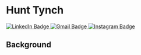 # Hunt Tynch

<div id="badges">
  <a href="https://www.linkedin.com/in/hunt-tynch-02a8b8264">
    <img src="https://img.shields.io/badge/LinkedIn-blue?style=for-the-badge&logo=linkedin&logoColor=white" alt="LinkedIn Badge"/>
  </a>
  <a href="mailto:tynchhunt@gmail.com?subject=GitHub%20Project%20Inquiry&body=Hello%2C%20I%20have%20a%20question%20about%20your%20project.">
    <img src="https://img.shields.io/badge/Gmail-red?style=for-the-badge&logo=gmail&logoColor=white" alt="Gmail Badge"/>
  </a>
  <a href="https://www.instagram.com/h.tynch04">
    <img src="https://img.shields.io/badge/Instagram-blue?style=for-the-badge&logo=instagram&logoColor=white" alt="Instagram Badge"/>
  </a>
</div>

## Background


